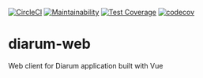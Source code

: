 [![CircleCI](https://circleci.com/gh/iverenshaguy/diarum-web.svg?style=svg)](https://circleci.com/gh/iverenshaguy/diarum-web) [![Maintainability](https://api.codeclimate.com/v1/badges/69dd872ebc51dde5ac1d/maintainability)](https://codeclimate.com/github/iverenshaguy/diarum-web/maintainability) [![Test Coverage](https://api.codeclimate.com/v1/badges/69dd872ebc51dde5ac1d/test_coverage)](https://codeclimate.com/github/iverenshaguy/diarum-web/test_coverage) [![codecov](https://codecov.io/gh/iverenshaguy/diarum-web/branch/develop/graph/badge.svg)](https://codecov.io/gh/iverenshaguy/diarum-web)

# diarum-web

Web client for Diarum application built with Vue
